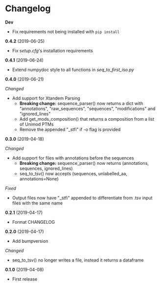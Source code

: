 # Changelog

**Dev**

- Fix requirements not being installed with `pip install`

**0.4.2** (2019-06-25)

- Fix *setup.cfg*'s installation requirements

**0.4.1** (2019-06-24)

- Extend numpydoc style to all functions in *seq_to_first_iso.py*

**0.4.0** (2019-06-21)

*Changed*
- Add support for Xtandem Parsing
  - **Breaking change:** sequence_parser() now returns a dict with "annotations", "raw_sequences", "sequences", "modifications" and "ignored_lines"
  - Add get_mods_composition() that returns a composition from a list of Unimod PTMs
  - Remove the appended "\_stfi" if -o flag is provided

**0.3.0** (2019-04-18)

*Changed*
- Add support for files with annotations before the sequences
  - **Breaking change:** sequence_parser() now returns (annotations, sequences, ignored_lines)
  - seq_to_tsv() now accepts (sequences, unlabelled_aa, annotations=None)

*Fixed*
- Output files now have "\_stfi" appended to differentiate from .tsv input files with the same name

**0.2.1** (2019-04-17)
- Format CHANGELOG

**0.2.0** (2019-04-17)
- Add bumpversion

*Changed*
- seq_to_tsv() no longer writes a file, instead it returns a dataframe

**0.1.0** (2019-04-08)
- First release
